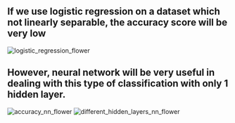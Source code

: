 ## If we use logistic regression on a dataset which not linearly separable, the accuracy score will be very low
![logistic_regression_flower](https://user-images.githubusercontent.com/27776652/32694672-b8c6e854-c70b-11e7-8ce1-3ff646322199.PNG)

## However, neural network will be very useful in dealing with this type of classification with only 1 hidden layer.
![accuracy_nn_flower](https://user-images.githubusercontent.com/27776652/32694673-ba1f3418-c70b-11e7-8ad1-c652b9da0d1a.PNG)
![different_hidden_layers_nn_flower](https://user-images.githubusercontent.com/27776652/32694674-bb38466e-c70b-11e7-9aa7-9bb32789bacc.png)
